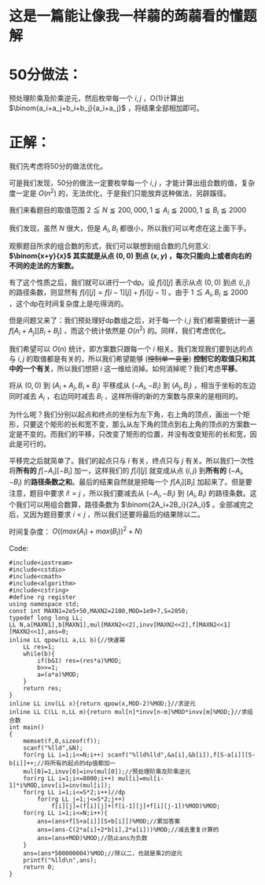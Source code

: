 # 这是一篇能让像我一样蒻的蒟蒻看的懂题解

# 50分做法：

预处理阶乘及阶乘逆元，然后枚举每一个 $i,j$ ，O(1)计算出 $\binom{a_i+a_j+b_i+b_j}{a_i+a_j}$ ，将结果全部相加即可。

# 正解：

我们先考虑将50分的做法优化。

可是我们发现，50分的做法一定要枚举每一个 $i,j$ ，才能计算出组合数的值，复杂度一定是 $O(n^2)$ 的，无法优化，于是我们只能放弃这种做法，另辟蹊径。

我们来看题目的取值范围 $2≦N≦200,000,1≦A_i≦2000,1≦B_i≦2000$

我们发现，虽然 $N$ 很大，但是 $A_i,B_i$ 都很小，所以我们可以考虑在这上面下手。

观察题目所求的组合数的形式，我们可以联想到组合数的几何意义: **$\binom{x+y}{x}$ 其实就是从点 $(0,0)$ 到点 $(x,y)$ ，每次只能向上或者向右的不同的走法的方案数。**

有了这个性质之后，我们就可以进行一个dp。设 $f[i][j]$ 表示从点 $(0,0)$ 到点 $(i,j)$ 的路径条数，则显然有 $f[i][j]=f[i-1][j]+f[i][j-1]$ 。由于 $1≦A_i,B_i≦2000$ ，这个dp在时间复杂度上是吃得消的。

但是问题又来了：我们预处理好dp数组之后，对于每一个 $i,j$ 我们都需要统计一遍 $f[A_i+A_j][B_i+B_j]$ ，而这个统计依然是 $O(n^2)$ 的。同样，我们考虑优化。

我们希望可以 $O(n)$ 统计，即方案数只跟每一个 $i$ 相关。我们发现我们要到达的点与 $i,j$ 的取值都是有关的，所以我们希望能够 (~~控制单一变量~~) **控制它的取值只和其中的一个有关**，所以我们想把 $i$ 这一维给消掉。如何消掉呢？我们考虑**平移**。

将从 $(0,0)$ 到 $(A_i+A_j,B_i+B_j)$ 平移成从 $(-A_i,-B_i)$ 到 $(A_j,B_j)$ ，相当于坐标的左边同时减去 $A_i$ ，右边同时减去 $B_i$ ，这样所得的新的方案数与原来的是相同的。

为什么呢？我们分别以起点和终点的坐标为左下角，右上角的顶点，画出一个矩形，只要这个矩形的长和宽不变，那么从左下角的顶点到右上角的顶点的方案数一定是不变的。而我们的平移，只改变了矩形的位置，并没有改变矩形的长和宽，因此是可行的。

平移完之后就简单了。我们的起点只与 $i$ 有关，终点只与 $j$ 有关。所以我们一次性将**所有的** $f[-A_i][-B_i]$ 加一，这样我们的 $f[i][j]$ 就变成从点 $(i,j)$ 到**所有的** $(-A_i,-B_i)$ 的**路径条数之和**。最后的结果自然就是把每一个 $f[A_i][B_i]$ 加起来了。但是要注意，题目中要求 $i!=j$ ，所以我们要减去从 $(-A_i,-B_i)$ 到 $(A_i,B_i)$ 的路径条数。这个我们可以用组合数算，路径条数为 $\binom{2A_i+2B_i}{2A_i}$ 。全部减完之后，又因为题目要求 $i<j$ ，所以我们还要将最后的结果除以二。

时间复杂度： $O((max(A_i)+max(B_i))^2+N)$

Code:

	#include<iostream>
	#include<cstdio>
	#include<cmath>
	#include<algorithm>
	#include<cstring>
	#define rg register
	using namespace std;
	const int MAXN1=2e5+50,MAXN2=2100,MOD=1e9+7,S=2050;
	typedef long long LL;
	LL N,a[MAXN1],b[MAXN1],mul[MAXN2<<2],invv[MAXN2<<2],f[MAXN2<<1][MAXN2<<1],ans=0;
	inline LL qpow(LL a,LL b){//快速幂 
		LL res=1;
		while(b){
			if(b&1) res=(res*a)%MOD;
			b>>=1;
			a=(a*a)%MOD;
		}
		return res;
	}
	inline LL inv(LL x){return qpow(x,MOD-2)%MOD;}//求逆元 
	inline LL C(LL n,LL m){return mul[n]*invv[n-m]%MOD*invv[m]%MOD;}//求组合数 
	int main()
	{
		memset(f,0,sizeof(f));
		scanf("%lld",&N);
		for(rg LL i=1;i<=N;i++) scanf("%lld%lld",&a[i],&b[i]),f[S-a[i]][S-b[i]]++;//将所有的起点的dp值都加一 
		mul[0]=1,invv[0]=inv(mul[0]);//预处理阶乘及阶乘逆元 
		for(rg LL i=1;i<=8000;i++) mul[i]=mul[i-1]*i%MOD,invv[i]=inv(mul[i]);
		for(rg LL i=1;i<=S*2;i++)//dp 
			for(rg LL j=1;j<=S*2;j++)
				f[i][j]=(f[i][j]+(f[i-1][j]+f[i][j-1])%MOD)%MOD;
		for(rg LL i=1;i<=N;i++){
			ans=(ans+f[S+a[i]][S+b[i]])%MOD;//累加答案 
			ans=(ans-C(2*a[i]+2*b[i],2*a[i]))%MOD;//减去重复计算的 
			ans=(ans+MOD)%MOD;//防止ans为负数 
		}
		ans=(ans*500000004)%MOD;//除以二，也就是乘2的逆元 
		printf("%lld\n",ans);
		return 0;
	}